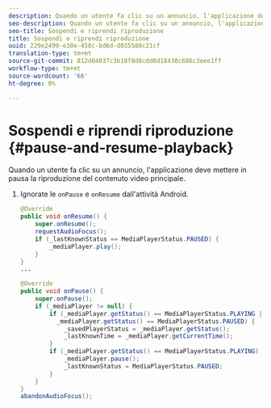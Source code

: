 ```yaml
---
description: Quando un utente fa clic su un annuncio, l'applicazione deve mettere in pausa la riproduzione del contenuto video principale.
seo-description: Quando un utente fa clic su un annuncio, l'applicazione deve mettere in pausa la riproduzione del contenuto video principale.
seo-title: Sospendi e riprendi riproduzione
title: Sospendi e riprendi riproduzione
uuid: 229e2499-e30e-458c-bd6d-d035588c21cf
translation-type: tm+mt
source-git-commit: 812d04037c3b18f8d8cdd0d18430c686c3eee1ff
workflow-type: tm+mt
source-wordcount: '66'
ht-degree: 0%

---
```



# Sospendi e riprendi riproduzione {#pause-and-resume-playback}

Quando un utente fa clic su un annuncio, l&#39;applicazione deve mettere in pausa la riproduzione del contenuto video principale.

1. Ignorate le `onPause` e `onResume` dall&#39;attività Android.

   ```java
   @Override 
   public void onResume() { 
       super.onResume(); 
       requestAudioFocus(); 
       if (_lastKnownStatus == MediaPlayerStatus.PAUSED) { 
           _mediaPlayer.play(); 
       } 
   } 
   ... 
   
   @Override 
   public void onPause() { 
       super.onPause(); 
       if (_mediaPlayer != null) { 
           if (_mediaPlayer.getStatus() == MediaPlayerStatus.PLAYING || 
             _mediaPlayer.getStatus() == MediaPlayerStatus.PAUSED) { 
               _savedPlayerStatus = _mediaPlayer.getStatus(); 
               _lastKnownTime = _mediaPlayer.getCurrentTime(); 
           } 
           if (_mediaPlayer.getStatus() == MediaPlayerStatus.PLAYING) { 
               _mediaPlayer.pause(); 
               _lastKnownStatus = MediaPlayerStatus.PAUSED; 
           } 
       } 
   } 
   abandonAudioFocus(); 
   ```

